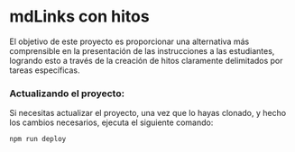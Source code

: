 # mdLinks con hitos

El objetivo de este proyecto es proporcionar una alternativa más comprensible en la presentación de las instrucciones a las estudiantes, logrando esto a través de la creación de hitos claramente delimitados por tareas específicas.

### Actualizando el proyecto:

Si necesitas actualizar el proyecto, una vez que lo hayas clonado, y hecho los cambios necesarios, ejecuta el siguiente comando:

```
npm run deploy
```
